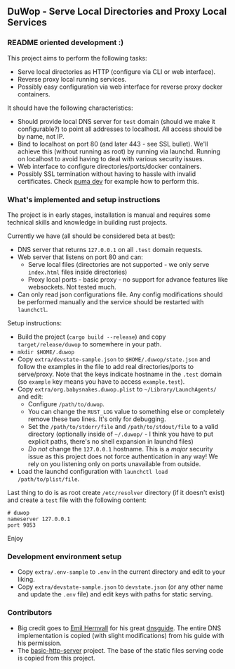 ## DuWop - Serve Local Directories and Proxy Local Services

### README oriented development :)

This project aims to perform the following tasks:

* Serve local directories as HTTP (configure via CLI or web interface).
* Reverse proxy local running services.
* Possibly easy configuration via web interface for reverse proxy docker
  containers.

It should have the following characteristics:

* Should provide local DNS server for `test` domain (should we make it
  configurable?) to point all addresses to localhost. All access should be by
  name, not IP.
* Bind to localhost on port 80 (and later 443 - see SSL bullet). We'll achieve
  this (without running as root) by running via launchd. Running on localhost to
  avoid having to deal with various security issues.
* Web interface to configure directories/ports/docker containers.
* Possibly SSL termination without having to hassle with invalid certificates.
  Check [puma dev][pd] for example how to perform this.

### What's implemented and setup instructions

The project is in early stages, installation is manual and requires some
technical skills and knowledge in building rust projects.

Currently we have (all should be considered beta at best):

* DNS server that returns `127.0.0.1` on all `.test` domain requests.
* Web server that listens on port 80 and can:
    * Serve local files (directories are not supported - we only serve
      `index.html` files inside directories)
    * Proxy local ports - basic proxy - no support for advance features like
      websockets. Not tested much.
* Can only read json configurations file. Any config modifications should be
  performed manually and the service should be restarted with `launchctl`.

Setup instructions:

* Build the project (`cargo build --release`) and copy `target/release/duwop` to
  somewhere in your path.
* `mkdir $HOME/.duwop`
* Copy `extra/devstate-sample.json` to `$HOME/.duwop/state.json` and follow the
  examples in the file to add real directories/ports to serve/proxy. Note that
  the keys indicate hostname in the `.test` domain (so `example` key means you
  have to access `example.test`).
* Copy `extra/org.babysnakes.duwop.plist` to `~/Library/LaunchAgents/` and edit:
    * Configure `/path/to/duwop`.
    * You can change the `RUST_LOG` value to something else or completely remove
      these two lines. It's only for debugging.
    * Set the `/path/to/stderr/file` and `/path/to/stdout/file` to a valid
      directory (optionally inside of `~/.duwop/` - I think you have to put
      explicit paths, there's no shell expansion in launchd files)
    * *Do not* change the `127.0.0.1` hostname. This is a _major_ security issue
      as this project does not force authentication in any way! We rely on you
      listening only on ports unavailable from outside.
* Load the launchd configuration with `launchctl load /path/to/plist/file`.

Last thing to do is as root create `/etc/resolver` directory (if it doesn't
exist) and create a `test` file with the following content:

```
# duwop
nameserver 127.0.0.1
port 9053
```

Enjoy

### Development environment setup

* Copy `extra/.env-sample` to `.env` in the current directory and edit to your
  liking.
* Copy `extra/devstate-sample.json` to `devstate.json` (or any other name and
  update the `.env` file) and edit keys with paths for static serving.

### Contributors

* Big credit goes to [Emil Hernvall][emil] for his great [dnsguide][]. The
  entire DNS implementation is copied (with slight modifications) from his guide
  with his permission.
* The [basic-http-server][bhttp] project. The base of the static files serving
  code is copied from this project.


[pd]: https://github.com/puma/puma-dev
[emil]: https://github.com/EmilHernvall
[dnsguide]: https://github.com/EmilHernvall/dnsguide
[bhttp]: https://github.com/brson/basic-http-server
